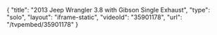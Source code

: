 {
    "title": "2013 Jeep Wrangler 3.8 with Gibson Single Exhaust",
    "type": "solo",
    "layout": "iframe-static",
    "videoId": "35901178",
    "url": "\/tvpembed\/35901178"
}
